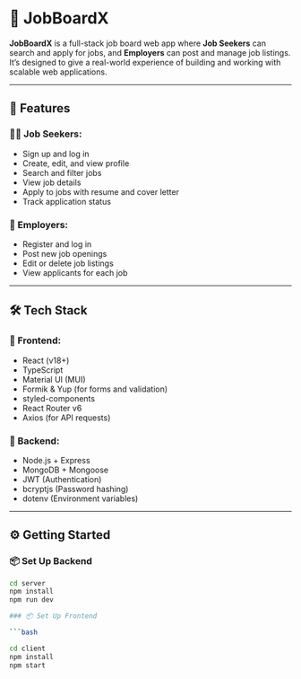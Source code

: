 # 💼 JobBoardX

**JobBoardX** is a full-stack job board web app where **Job Seekers** can search and apply for jobs, and **Employers** can post and manage job listings. It’s designed to give a real-world experience of building and working with scalable web applications.

---

## 🚀 Features

### 👨‍💻 Job Seekers:
- Sign up and log in
- Create, edit, and view profile
- Search and filter jobs
- View job details
- Apply to jobs with resume and cover letter
- Track application status

### 🏢 Employers:
- Register and log in
- Post new job openings
- Edit or delete job listings
- View applicants for each job

---

## 🛠 Tech Stack

### 🔹 Frontend:
- React (v18+)
- TypeScript
- Material UI (MUI)
- Formik & Yup (for forms and validation)
- styled-components
- React Router v6
- Axios (for API requests)

### 🔹 Backend:
- Node.js + Express
- MongoDB + Mongoose
- JWT (Authentication)
- bcryptjs (Password hashing)
- dotenv (Environment variables)

---

## ⚙️ Getting Started

### 📦 Set Up Backend

```bash
cd server
npm install
npm run dev

### 📦 Set Up Frontend

```bash

cd client
npm install
npm start
